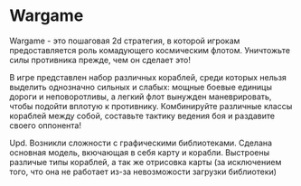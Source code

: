 # Wargame
Wargame - это пошаговая 2d стратегия, в которой игрокам предоставляется роль комадующего космическим флотом. 
Уничтожьте силы противника прежде, чем он сделает это!

В игре представлен набор различных кораблей, среди которых нельзя выделить однозначно сильных и слабых: 
мощные боевые единицы дороги и неповоротливы, а легкий флот вынужден маневрировать, чтобы подойти вплотую к противнику.
Комбинируйте различные классы кораблей между собой, составьте тактику ведения боя и раздавите своего оппонента!

Upd. Возникли сложности с графическими библиотеками. Сделана основная модель, вкючающая в себя карту и корабли. 
Выстроены различые типы кораблей, а так же отрисовка карты (за исключением того, что она не работает из-за невозможости загрузки библиотеки)
